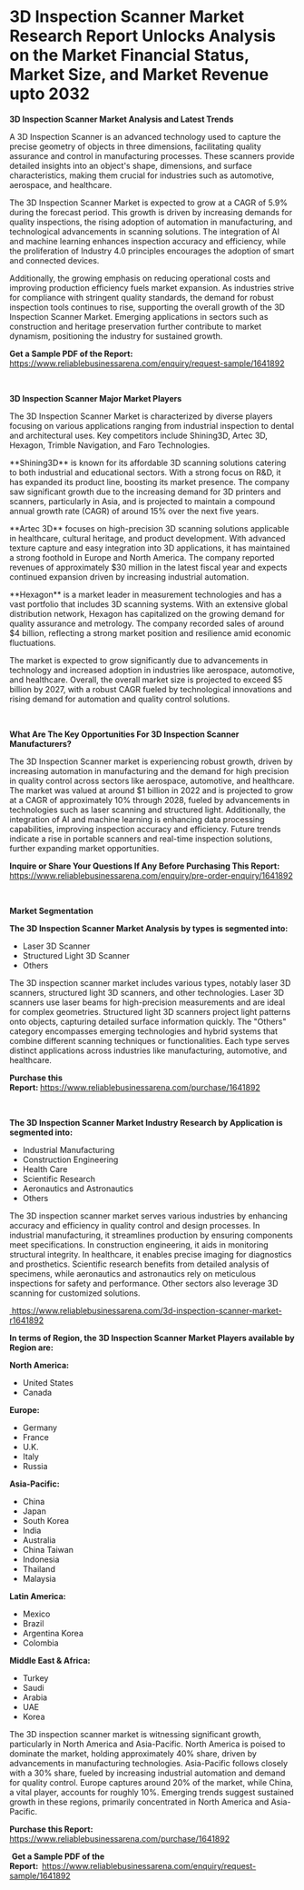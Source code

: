 <p><h1>3D Inspection Scanner Market Research Report Unlocks Analysis on the Market Financial Status, Market Size, and Market Revenue upto 2032</h1></p><p><strong>3D Inspection Scanner Market Analysis and Latest Trends</strong></p>
<p><p>A 3D Inspection Scanner is an advanced technology used to capture the precise geometry of objects in three dimensions, facilitating quality assurance and control in manufacturing processes. These scanners provide detailed insights into an object's shape, dimensions, and surface characteristics, making them crucial for industries such as automotive, aerospace, and healthcare.</p><p>The 3D Inspection Scanner Market is expected to grow at a CAGR of 5.9% during the forecast period. This growth is driven by increasing demands for quality inspections, the rising adoption of automation in manufacturing, and technological advancements in scanning solutions. The integration of AI and machine learning enhances inspection accuracy and efficiency, while the proliferation of Industry 4.0 principles encourages the adoption of smart and connected devices. </p><p>Additionally, the growing emphasis on reducing operational costs and improving production efficiency fuels market expansion. As industries strive for compliance with stringent quality standards, the demand for robust inspection tools continues to rise, supporting the overall growth of the 3D Inspection Scanner Market. Emerging applications in sectors such as construction and heritage preservation further contribute to market dynamism, positioning the industry for sustained growth.</p></p>
<p><strong>Get a Sample PDF of the Report:&nbsp;</strong> <a href="https://www.reliablebusinessarena.com/enquiry/request-sample/1641892?utm_campaign=1891&utm_medium=2&utm_source=Github&utm_content=ia&utm_term=16042025&utm_id=3d-inspection-scanner">https://www.reliablebusinessarena.com/enquiry/request-sample/1641892</a></p>
<p>&nbsp;</p>
<p><strong>3D Inspection Scanner Major Market Players</strong></p>
<p><p>The 3D Inspection Scanner Market is characterized by diverse players focusing on various applications ranging from industrial inspection to dental and architectural uses. Key competitors include Shining3D, Artec 3D, Hexagon, Trimble Navigation, and Faro Technologies.</p><p>**Shining3D** is known for its affordable 3D scanning solutions catering to both industrial and educational sectors. With a strong focus on R&D, it has expanded its product line, boosting its market presence. The company saw significant growth due to the increasing demand for 3D printers and scanners, particularly in Asia, and is projected to maintain a compound annual growth rate (CAGR) of around 15% over the next five years.</p><p>**Artec 3D** focuses on high-precision 3D scanning solutions applicable in healthcare, cultural heritage, and product development. With advanced texture capture and easy integration into 3D applications, it has maintained a strong foothold in Europe and North America. The company reported revenues of approximately $30 million in the latest fiscal year and expects continued expansion driven by increasing industrial automation.</p><p>**Hexagon** is a market leader in measurement technologies and has a vast portfolio that includes 3D scanning systems. With an extensive global distribution network, Hexagon has capitalized on the growing demand for quality assurance and metrology. The company recorded sales of around $4 billion, reflecting a strong market position and resilience amid economic fluctuations.</p><p>The market is expected to grow significantly due to advancements in technology and increased adoption in industries like aerospace, automotive, and healthcare. Overall, the overall market size is projected to exceed $5 billion by 2027, with a robust CAGR fueled by technological innovations and rising demand for automation and quality control solutions.</p></p>
<p>&nbsp;</p>
<p><strong>What Are The Key Opportunities For 3D Inspection Scanner Manufacturers?</strong></p>
<p><p>The 3D Inspection Scanner market is experiencing robust growth, driven by increasing automation in manufacturing and the demand for high precision in quality control across sectors like aerospace, automotive, and healthcare. The market was valued at around $1 billion in 2022 and is projected to grow at a CAGR of approximately 10% through 2028, fueled by advancements in technologies such as laser scanning and structured light. Additionally, the integration of AI and machine learning is enhancing data processing capabilities, improving inspection accuracy and efficiency. Future trends indicate a rise in portable scanners and real-time inspection solutions, further expanding market opportunities.</p></p>
<p><strong>Inquire or Share Your Questions If Any Before Purchasing This Report:</strong> <a href="https://www.reliablebusinessarena.com/enquiry/pre-order-enquiry/1641892?utm_campaign=1891&utm_medium=2&utm_source=Github&utm_content=ia&utm_term=16042025&utm_id=3d-inspection-scanner">https://www.reliablebusinessarena.com/enquiry/pre-order-enquiry/1641892</a></p>
<p>&nbsp;</p>
<p><strong>Market Segmentation</strong></p>
<p><strong>The 3D Inspection Scanner Market Analysis by types is segmented into:</strong></p>
<p><ul><li>Laser 3D Scanner</li><li>Structured Light 3D Scanner</li><li>Others</li></ul></p>
<p><p>The 3D inspection scanner market includes various types, notably laser 3D scanners, structured light 3D scanners, and other technologies. Laser 3D scanners use laser beams for high-precision measurements and are ideal for complex geometries. Structured light 3D scanners project light patterns onto objects, capturing detailed surface information quickly. The "Others" category encompasses emerging technologies and hybrid systems that combine different scanning techniques or functionalities. Each type serves distinct applications across industries like manufacturing, automotive, and healthcare.</p></p>
<p><strong>Purchase this Report:&nbsp;</strong><a href="https://www.reliablebusinessarena.com/purchase/1641892?utm_campaign=1891&utm_medium=2&utm_source=Github&utm_content=ia&utm_term=16042025&utm_id=3d-inspection-scanner">https://www.reliablebusinessarena.com/purchase/1641892</a></p>
<p>&nbsp;</p>
<p><strong>The 3D Inspection Scanner Market Industry Research by Application is segmented into:</strong></p>
<p><ul><li>Industrial Manufacturing</li><li>Construction Engineering</li><li>Health Care</li><li>Scientific Research</li><li>Aeronautics and Astronautics</li><li>Others</li></ul></p>
<p><p>The 3D inspection scanner market serves various industries by enhancing accuracy and efficiency in quality control and design processes. In industrial manufacturing, it streamlines production by ensuring components meet specifications. In construction engineering, it aids in monitoring structural integrity. In healthcare, it enables precise imaging for diagnostics and prosthetics. Scientific research benefits from detailed analysis of specimens, while aeronautics and astronautics rely on meticulous inspections for safety and performance. Other sectors also leverage 3D scanning for customized solutions.</p></p>
<p><a href="https://www.reliablebusinessarena.com/3d-inspection-scanner-market-r1641892?utm_campaign=1891&utm_medium=2&utm_source=Github&utm_content=ia&utm_term=16042025&utm_id=3d-inspection-scanner">&nbsp;https://www.reliablebusinessarena.com/3d-inspection-scanner-market-r1641892</a></p>
<p><strong>In terms of Region, the 3D Inspection Scanner Market Players available by Region are:</strong></p>
<p>
    <p> <strong> North America: </strong>
        <ul>
            <li>United States</li>
            <li>Canada</li>
        </ul>
        </p> 
    <p> <strong> Europe: </strong>
        <ul>
            <li>Germany</li>
            <li>France</li>
            <li>U.K.</li>
            <li>Italy</li>
            <li>Russia</li>
        </ul>
        </p> 
    <p> <strong> Asia-Pacific: </strong>
        <ul>
            <li>China</li>
            <li>Japan</li>
            <li>South Korea</li>
            <li>India</li>
            <li>Australia</li>
            <li>China Taiwan</li>
            <li>Indonesia</li>
            <li>Thailand</li>
            <li>Malaysia</li>
        </ul>
        </p> 
    <p> <strong> Latin America: </strong>
        <ul>
            <li>Mexico</li>
            <li>Brazil</li>
            <li>Argentina Korea</li>
            <li>Colombia</li>
        </ul>
        </p> 
    <p> <strong> Middle East & Africa: </strong>
        <ul>
            <li>Turkey</li>
            <li>Saudi</li>
            <li>Arabia</li>
            <li>UAE</li>
            <li>Korea</li>
        </ul>
    </p>
    </p>
<p><p>The 3D inspection scanner market is witnessing significant growth, particularly in North America and Asia-Pacific. North America is poised to dominate the market, holding approximately 40% share, driven by advancements in manufacturing technologies. Asia-Pacific follows closely with a 30% share, fueled by increasing industrial automation and demand for quality control. Europe captures around 20% of the market, while China, a vital player, accounts for roughly 10%. Emerging trends suggest sustained growth in these regions, primarily concentrated in North America and Asia-Pacific.</p></p>
<p><strong>Purchase this Report: </strong><a href="https://www.reliablebusinessarena.com/purchase/1641892?utm_campaign=1891&utm_medium=2&utm_source=Github&utm_content=ia&utm_term=16042025&utm_id=3d-inspection-scanner">https://www.reliablebusinessarena.com/purchase/1641892</a></p>
<p>&nbsp;<strong>Get a Sample PDF of the Report:&nbsp;&nbsp;</strong><a href="https://www.reliablebusinessarena.com/enquiry/request-sample/1641892?utm_campaign=1891&utm_medium=2&utm_source=Github&utm_content=ia&utm_term=16042025&utm_id=3d-inspection-scanner">https://www.reliablebusinessarena.com/enquiry/request-sample/1641892</a></p>
<p><strong></strong></p>
<p><p></p><p></p><p></p></p>